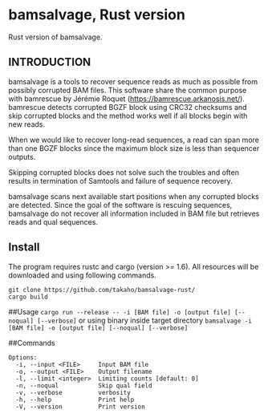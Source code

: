 # bamsalvage, Rust version

Rust version of bamsalvage.

## INTRODUCTION

bamsalvage is a tools to recover sequence reads as much as possible from possibly corrupted BAM files.
This software share the common purpose with bamrescue by Jérémie Roquet (https://bamrescue.arkanosis.net/). 
bamrescue detects corrupted BGZF block using CRC32 checksums and skip corrupted blocks and the method works well if all blocks begin with new reads.

When we would like to recover long-read sequences, a read can span more than one BGZF blocks since the maximum block size is less than sequencer outputs.

Skipping corrupted blocks does not solve such the troubles and often results in termination of Samtools and failure of sequence recovery.

bamsalvage scans next available start positions when any corrupted blocks are detected.
Since the goal of the software is rescuing sequences, bamsalvage do not recover all information included in BAM file but retrieves reads and qual sequences.

## Install
The program requires rustc and cargo (version >= 1.6). All resources will be downloaded and using following commands.
```
git clone https://github.com/takaho/bamsalvage-rust/
cargo build
```

##Usage
`cargo run --release -- -i [BAM file] -o [output file] [--noqual] [--verbose]`
or using binary inside target directory
`bamsalvage -i [BAM file] -o [output file] [--noqual] [--verbose]`

##Commands
```
Options:
  -i, --input <FILE>     Input BAM file
  -o, --output <FILE>    Output filename
  -l, --limit <integer>  Limiting counts [default: 0]
  -n, --noqual           Skip qual field
  -v, --verbose          verbosity
  -h, --help             Print help
  -V, --version          Print version
  ```
